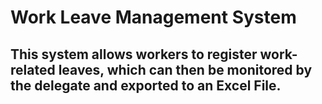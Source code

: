 # Work Leave Management System
## This system allows workers to register work-related leaves, which can then be monitored by the delegate and exported to an Excel File.

